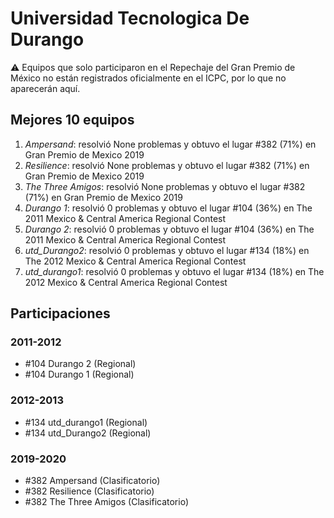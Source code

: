 # Universidad Tecnologica De Durango

:warning: Equipos que solo participaron en el Repechaje del Gran Premio de México no están registrados oficialmente en el ICPC, por lo que no aparecerán aquí.

## Mejores 10 equipos

1. _Ampersand_: resolvió None problemas y obtuvo el lugar #382 (71%) en Gran Premio de Mexico 2019
1. _Resilience_: resolvió None problemas y obtuvo el lugar #382 (71%) en Gran Premio de Mexico 2019
1. _The Three Amigos_: resolvió None problemas y obtuvo el lugar #382 (71%) en Gran Premio de Mexico 2019
1. _Durango 1_: resolvió 0 problemas y obtuvo el lugar #104 (36%) en The 2011 Mexico & Central America Regional Contest
1. _Durango 2_: resolvió 0 problemas y obtuvo el lugar #104 (36%) en The 2011 Mexico & Central America Regional Contest
1. _utd_Durango2_: resolvió 0 problemas y obtuvo el lugar #134 (18%) en The 2012 Mexico & Central America Regional Contest
1. _utd_durango1_: resolvió 0 problemas y obtuvo el lugar #134 (18%) en The 2012 Mexico & Central America Regional Contest

## Participaciones

### 2011-2012

- #104 Durango 2 (Regional)
- #104 Durango 1 (Regional)

### 2012-2013

- #134 utd_durango1 (Regional)
- #134 utd_Durango2 (Regional)

### 2019-2020

- #382 Ampersand (Clasificatorio)
- #382 Resilience (Clasificatorio)
- #382 The Three Amigos (Clasificatorio)



